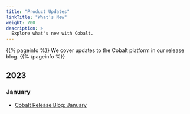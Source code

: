 ```yaml
---
title: "Product Updates"
linkTitle: "What's New"
weight: 700
description: >
  Explore what's new with Cobalt.
---
```


{{% pageinfo %}}
We cover updates to the Cobalt platform in our release blog.
{{% /pageinfo %}}

## 2023

### January

- [Cobalt Release Blog: January](https://www.cobalt.io/blog/cobalt-release-blog-january-2023)

<!--
| Month | Link to Release Blog |
| --- | --- |
| December | [Cobalt Release Blog: December](link) |
| October | [Cobalt Release Blog: October](https://www.cobalt.io/blog/cobalt-release-blog-october) |
-->
